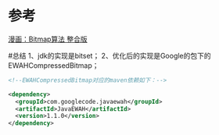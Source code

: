 # 参考
[漫画：Bitmap算法 整合版](https://mp.weixin.qq.com/s/xxauNrJY9HlVNvLrL5j2hg)

#总结
1、jdk的实现是bitset；
2、优化后的实现是Google的包下的EWAHCompressedBitmap；

```xml
<!--EWAHCompressedBitmap对应的maven依赖如下：-->

<dependency>
  <groupId>com.googlecode.javaewah</groupId>
  <artifactId>JavaEWAH</artifactId>
  <version>1.1.0</version>
</dependency>

```